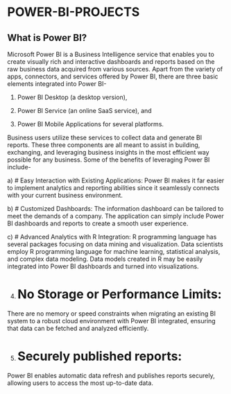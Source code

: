 # POWER-BI-PROJECTS

## What is Power BI?
Microsoft Power BI is a Business Intelligence service that enables you to create visually rich and interactive dashboards and reports based on the raw business data acquired from various sources. Apart from the variety of apps, connectors, and services offered by Power BI, there are three basic elements integrated into Power BI- 

1. Power BI Desktop (a desktop version),

2. Power BI Service (an online SaaS service), and

3. Power BI Mobile Applications for several platforms.

Business users utilize these services to collect data and generate BI reports. These three components are all meant to assist in building, exchanging, and leveraging business insights in the most efficient way possible for any business. Some of the benefits of leveraging Power BI include-

a) # Easy Interaction with Existing Applications: 
Power BI makes it far easier to implement analytics and reporting abilities since it seamlessly connects with your current business environment.

b) # Customized Dashboards: 
 The information dashboard can be tailored to meet the demands of a company. The application can simply include Power BI dashboards and reports to create a smooth user experience.

c) # Advanced Analytics with R Integration: 
R programming language has several packages focusing on data mining and visualization. Data scientists employ R programming language for machine learning, statistical analysis, and complex data modeling. Data models created in R may be easily integrated into Power BI dashboards and turned into visualizations.

4) # No Storage or Performance Limits: 
There are no memory or speed constraints when migrating an existing BI system to a robust cloud environment with Power BI integrated, ensuring that data can be fetched and analyzed efficiently.

5) # Securely published reports: 
Power BI enables automatic data refresh and publishes reports securely, allowing users to access the most up-to-date data.
